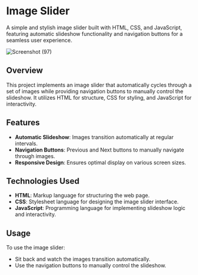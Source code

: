 # Image Slider

A simple and stylish image slider built with HTML, CSS, and JavaScript, featuring automatic slideshow functionality and navigation buttons for a seamless user experience.

![Screenshot (97)](https://github.com/Purakh-Nath/Unified-Mentors-Projects/assets/123320482/5c397ff2-4a41-438c-b51f-a74876ce6906)

## Overview

This project implements an image slider that automatically cycles through a set of images while providing navigation buttons to manually control the slideshow. It utilizes HTML for structure, CSS for styling, and JavaScript for interactivity.

## Features

- **Automatic Slideshow**: Images transition automatically at regular intervals.
- **Navigation Buttons**: Previous and Next buttons to manually navigate through images.
- **Responsive Design**: Ensures optimal display on various screen sizes.

## Technologies Used

- **HTML**: Markup language for structuring the web page.
- **CSS**: Stylesheet language for designing the image slider interface.
- **JavaScript**: Programming language for implementing slideshow logic and interactivity.

## Usage

To use the image slider:

- Sit back and watch the images transition automatically.
- Use the navigation buttons to manually control the slideshow.
